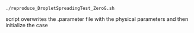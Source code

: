 ``
./reproduce_DropletSpreadingTest_ZeroG.sh 
``

script overwrites the .parameter file with the physical parameters and then initialize the case


